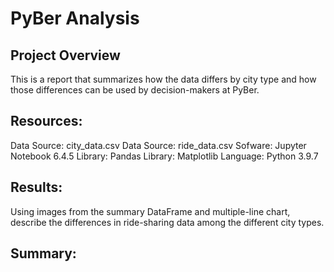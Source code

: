 # PyBer Analysis

## Project Overview
This is a report that summarizes how the data differs by city type and how those differences can be used by decision-makers at PyBer.

## Resources:
Data Source: city_data.csv
Data Source: ride_data.csv
Sofware: Jupyter Notebook 6.4.5
Library: Pandas
Library: Matplotlib
Language: Python 3.9.7

## Results: 
Using images from the summary DataFrame and multiple-line chart, describe the differences in ride-sharing data among the different city types.

## Summary:

